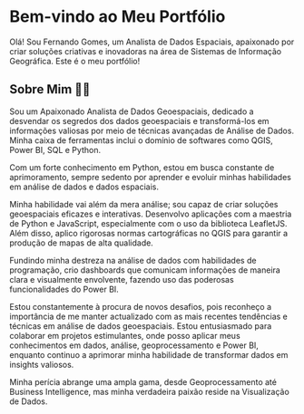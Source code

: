 # Bem-vindo ao Meu Portfólio

Olá! Sou Fernando Gomes, um Analista de Dados Espaciais, apaixonado por criar soluções criativas e inovadoras na área de Sistemas de Informação Geográfica. Este é o meu portfólio!

## Sobre Mim 👨‍💻

Sou um Apaixonado Analista de Dados Geoespaciais, dedicado a desvendar os segredos dos dados geoespaciais e transformá-los em informações valiosas por meio de técnicas avançadas de Análise de Dados. Minha caixa de ferramentas inclui o domínio de softwares como QGIS, Power BI, SQL e Python.

Com um forte conhecimento em Python, estou em busca constante de aprimoramento, sempre sedento por aprender e evoluir minhas habilidades em análise de dados e dados espaciais.

Minha habilidade vai além da mera análise; sou capaz de criar soluções geoespaciais eficazes e interativas. Desenvolvo aplicações com a maestria de Python e JavaScript, especialmente com o uso da biblioteca LeafletJS. Além disso, aplico rigorosas normas cartográficas no QGIS para garantir a produção de mapas de alta qualidade.

Fundindo minha destreza na análise de dados com habilidades de programação, crio dashboards que comunicam informações de maneira clara e visualmente envolvente, fazendo uso das poderosas funcionalidades do Power BI.

Estou constantemente à procura de novos desafios, pois reconheço a importância de me manter actualizado com as mais recentes tendências e técnicas em análise de dados geoespaciais. Estou entusiasmado para colaborar em projetos estimulantes, onde posso aplicar meus conhecimentos em dados, análise, geoprocessamento e Power BI, enquanto continuo a aprimorar minha habilidade de transformar dados em insights valiosos.

Minha perícia abrange uma ampla gama, desde Geoprocessamento até Business Intelligence, mas minha verdadeira paixão reside na Visualização de Dados.

